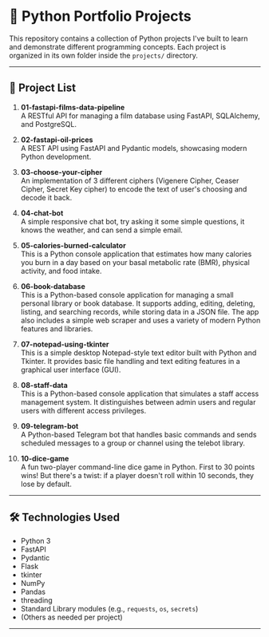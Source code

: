 # 🐍 Python Portfolio Projects

This repository contains a collection of Python projects I've built to learn and demonstrate different programming concepts. Each project is organized in its own folder inside the `projects/` directory.

---

## 📁 Project List

1. **01-fastapi-films-data-pipeline**  
   A RESTful API for managing a film database using FastAPI, SQLAlchemy, and PostgreSQL.

1. **02-fastapi-oil-prices**  
   A REST API using FastAPI and Pydantic models, showcasing modern Python development.

2. **03-choose-your-cipher**  
   An implementation of 3 different ciphers (Vigenere Cipher, Ceaser Cipher, Secret Key cipher) to encode the text of user's choosing and decode it back.

3. **04-chat-bot**  
   A simple responsive chat bot, try asking it some simple questions, it knows the weather, and can send a simple email.

4. **05-calories-burned-calculator**  
   This is a Python console application that estimates how many calories you burn in a day based on your basal metabolic rate (BMR), physical activity, and food intake.

5. **06-book-database**  
   This is a Python-based console application for managing a small personal library or book database. It supports adding, editing, deleting, listing, and searching records, while storing data in a JSON file. The app also includes a simple web scraper and uses a variety of modern Python features and libraries.

6. **07-notepad-using-tkinter**  
   This is a simple desktop Notepad-style text editor built with Python and Tkinter. It provides basic file handling and text editing features in a graphical user interface (GUI).

7. **08-staff-data**  
   This is a Python-based console application that simulates a staff access management system. It distinguishes between admin users and regular users with different access privileges.

8. **09-telegram-bot**  
   A Python-based Telegram bot that handles basic commands and sends scheduled messages to a group or channel using the telebot library.

9. **10-dice-game**  
   A fun two-player command-line dice game in Python. First to 30 points wins! But there's a twist: if a player doesn't roll within 10 seconds, they lose by default.

---

## 🛠️ Technologies Used

- Python 3
- FastAPI
- Pydantic
- Flask
- tkinter
- NumPy
- Pandas
- threading
- Standard Library modules (e.g., `requests`, `os`, `secrets`)
- (Others as needed per project)

---